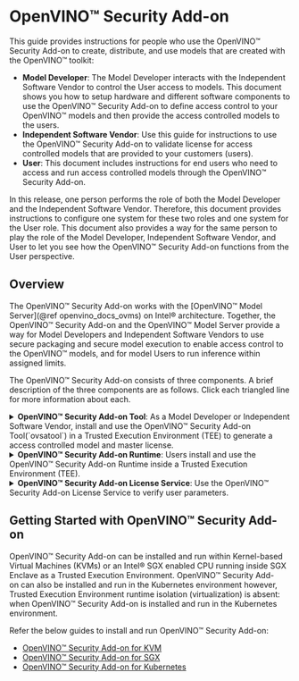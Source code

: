 
# OpenVINO™ Security Add-on

This guide provides instructions for people who use the OpenVINO™ Security Add-on to create, distribute, and use models that are created with the OpenVINO™ toolkit:

* **Model Developer**: The Model Developer interacts with the Independent Software Vendor to control the User access to models. This document shows you how to setup hardware and different software components to use the OpenVINO™ Security Add-on to define access control to your OpenVINO™ models and then provide the access controlled models to the users. 
* **Independent Software Vendor**: Use this guide for instructions to use the OpenVINO™ Security Add-on to validate license for access controlled models that are provided to your customers (users). 
* **User**: This document includes instructions for end users who need to access and run access controlled models through the OpenVINO™ Security Add-on.

In this release, one person performs the role of both the Model Developer and the Independent Software Vendor. Therefore, this document provides instructions to configure one system for these two roles and one system for the User role. This document also provides a way for the same person to play the role of the Model Developer, Independent Software Vendor, and User to let you see how the OpenVINO™ Security Add-on functions from the User perspective.


## Overview

The OpenVINO™ Security Add-on works with the [OpenVINO™ Model Server](@ref openvino_docs_ovms) on Intel® architecture. Together, the OpenVINO™ Security Add-on and the OpenVINO™ Model Server provide a way for Model Developers and Independent Software Vendors to use secure packaging and secure model execution to enable access control to the OpenVINO™ models, and for model Users to run inference within assigned limits.

The OpenVINO™ Security Add-on consists of three components. A brief description of the three components are as follows. Click each triangled line for more information about each. 

<details>
    <summary><strong>OpenVINO™ Security Add-on Tool</strong>: As a Model Developer or Independent Software Vendor, install and use the OpenVINO™ Security Add-on Tool(`ovsatool`) in a Trusted Execution Environment (TEE) to generate a access controlled model and master license. </summary>

- The Model Developer generates a access controlled model from the OpenVINO™ toolkit output. The access controlled model uses the model's Intermediate Representation (IR) files to create a access controlled output file archive that are distributed to Model Users. The Developer can also put the archive file in long-term storage or back it up without additional security. 

- The Model Developer uses the OpenVINO™ Security Add-on Tool(`ovsatool`) to generate and manage cryptographic keys and related collateral for the access controlled models. Cryptographic material is only made available inside a Trusted Execution Environment (TEE). The OpenVINO™ Security Add-on key management system lets the Model Developer to get external Certificate Authorities to generate certificates to add to a key-store. 

- The Model Developer generates user-specific licenses in a JSON format file for the access controlled model. The Model Developer can define global or user-specific licenses and attach licensing policies to the licenses. For example, the Model Developer can add a time limit for a model or limit the number of times a user can run a model.
</details>

<details>
    <summary><strong>OpenVINO™ Security Add-on Runtime</strong>: Users install and use the OpenVINO™ Security Add-on Runtime inside a Trusted Execution Environment (TEE). </summary>

Users host the OpenVINO™ Security Add-on Runtime component inside a Trusted Execution Environment (TEE) to provide a way to run security-sensitive opeerations in an isolated environment. 

Externally from the OpenVINO™ Security Add-on, the User adds the access controlled model to the OpenVINO™ Model Server startup configuration file. The OpenVINO™ Model Server attempts to load the model in memory. At this time, the OpenVINO™ Security Add-on Runtime component validates the user's license for the access controlled model against information stored in the License Service provided by the Independent Software Vendor. 

After the license is successfully validated, the OpenVINO™ Model Server loads the model and services the inference requests. 
</details>

<details>
    <summary><strong>OpenVINO™ Security Add-on License Service</strong>: Use the OpenVINO™ Security Add-on License Service to verify user parameters.</summary>

- The Independent Software Vendor hosts the OpenVINO™ Security Add-on License Service, which responds to license validation requests when a user attempts to load a access controlled model in a model server. The licenses are registered with the OpenVINO™ Security Add-on License Service.

- When a user loads the model, the OpenVINO™ Security Add-on Runtime contacts the License Service to make sure the license is valid and within the parameters that the Model Developer defined with the OpenVINO™ Security Add-on Tool(`ovsatool`). The user must be able to reach the Independent Software Vendor's License Service over the Internet. 
</details>


## Getting Started with OpenVINO™ Security Add-on

OpenVINO™ Security Add-on can be installed and run within Kernel-based Virtual Machines (KVMs) or an Intel® SGX enabled CPU running inside SGX Enclave as a Trusted Execution Environment. OpenVINO™ Security Add-on can also be installed and run in the Kubernetes environment however, Trusted Execution Environment runtime isolation (virtualization) is absent: when OpenVINO™ Security Add-on is installed and run in the Kubernetes environment.

Refer the below guides to install and run OpenVINO™ Security Add-on:
- [OpenVINO™ Security Add-on for KVM](ovsa_get_started_kvm.md)
- [OpenVINO™ Security Add-on for SGX](ovsa_get_started_sgx.md)
- [OpenVINO™ Security Add-on for Kubernetes](../deployment/kubernetes/README.md)
